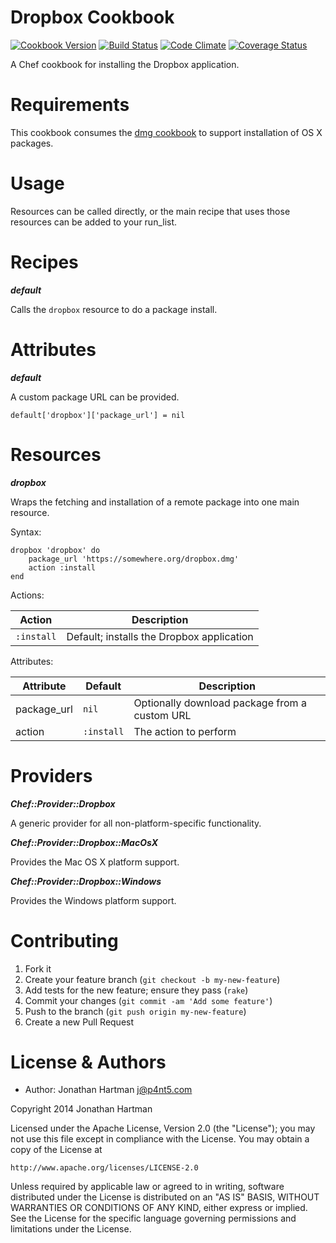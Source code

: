 Dropbox Cookbook
================
[![Cookbook Version](http://img.shields.io/cookbook/v/dropbox.svg)][cookbook]
[![Build Status](http://img.shields.io/travis/RoboticCheese/dropbox-chef.svg)][travis]
[![Code Climate](http://img.shields.io/codeclimate/github/RoboticCheese/dropbox-chef.svg)][codeclimate]
[![Coverage Status](http://img.shields.io/coveralls/RoboticCheese/dropbox-chef.svg)][coveralls]

[cookbook]: https://supermarket.getchef.com/cookbooks/dropbox
[travis]: http://travis-ci.org/RoboticCheese/dropbox-chef
[codeclimate]: https://codeclimate.com/github/RoboticCheese/dropbox-chef
[coveralls]: https://coveralls.io/r/RoboticCheese/dropbox-chef

A Chef cookbook for installing the Dropbox application.

Requirements
============

This cookbook consumes the
[dmg cookbook](https://supermarket.chef.io/cookbooks/dmg) to support
installation of OS X packages.

Usage
=====

Resources can be called directly, or the main recipe that uses those resources
can be added to your run\_list.

Recipes
=======

***default***

Calls the `dropbox` resource to do a package install.

Attributes
==========

***default***

A custom package URL can be provided.

    default['dropbox']['package_url'] = nil

Resources
=========

***dropbox***

Wraps the fetching and installation of a remote package into one main resource.

Syntax:

    dropbox 'dropbox' do
        package_url 'https://somewhere.org/dropbox.dmg'
        action :install
    end

Actions:

| Action     | Description                               |
|------------|-------------------------------------------|
| `:install` | Default; installs the Dropbox application |

Attributes:

| Attribute   | Default    | Description                                   |
|-------------|------------|-----------------------------------------------|
| package_url | `nil`      | Optionally download package from a custom URL |
| action      | `:install` | The action to perform                         |

Providers
=========

***Chef::Provider::Dropbox***

A generic provider for all non-platform-specific functionality.

***Chef::Provider::Dropbox::MacOsX***

Provides the Mac OS X platform support.

***Chef::Provider::Dropbox::Windows***

Provides the Windows platform support.

Contributing
============

1. Fork it
2. Create your feature branch (`git checkout -b my-new-feature`)
3. Add tests for the new feature; ensure they pass (`rake`)
4. Commit your changes (`git commit -am 'Add some feature'`)
5. Push to the branch (`git push origin my-new-feature`)
6. Create a new Pull Request

License & Authors
=================
- Author: Jonathan Hartman <j@p4nt5.com>

Copyright 2014 Jonathan Hartman

Licensed under the Apache License, Version 2.0 (the "License");
you may not use this file except in compliance with the License.
You may obtain a copy of the License at

    http://www.apache.org/licenses/LICENSE-2.0

Unless required by applicable law or agreed to in writing, software
distributed under the License is distributed on an "AS IS" BASIS,
WITHOUT WARRANTIES OR CONDITIONS OF ANY KIND, either express or implied.
See the License for the specific language governing permissions and
limitations under the License.

